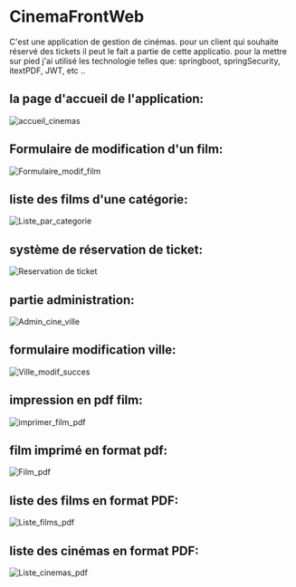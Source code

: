 # CinemaFrontWeb

C'est une application de gestion de cinémas. pour un client qui souhaite réservé des tickets il peut le fait  a partie de cette applicatio.
pour la mettre sur pied j'ai utilisé les technologie telles que: springboot, springSecurity, itextPDF, JWT, etc ..

## la page d'accueil de l'application:

![accueil_cinemas](https://user-images.githubusercontent.com/72146213/211197120-5be97aba-7d40-4388-a8f2-1cbe05f9b481.PNG)

## Formulaire de modification d'un film:

![Formulaire_modif_film](https://user-images.githubusercontent.com/72146213/211197200-772c7864-7006-49c2-82d5-3485690a48af.PNG)

## liste des films d'une catégorie:

![Liste_par_categorie](https://user-images.githubusercontent.com/72146213/211197226-ffde2316-774a-4e61-9b04-4ee807308a13.PNG)

## système de réservation de ticket:

![Reservation de ticket](https://user-images.githubusercontent.com/72146213/211197271-cc6f12ff-3f8e-4d91-a16d-d76f39a47516.PNG)

## partie administration:

![Admin_cine_ville](https://user-images.githubusercontent.com/72146213/211197314-686ee519-94df-4510-9de7-0a3772af1229.PNG)

## formulaire modification ville:

![Ville_modif_succes](https://user-images.githubusercontent.com/72146213/211197358-0e4863ac-268c-4211-abaa-e46c5d411e9c.PNG)

## impression en pdf film:

![imprimer_film_pdf](https://user-images.githubusercontent.com/72146213/211197379-46860920-ea95-4480-bca1-2ca6a389d370.PNG)

## film imprimé en format pdf:

![Film_pdf](https://user-images.githubusercontent.com/72146213/211197408-9026113a-ce67-47a7-a5ea-0ab05e618eb2.PNG)

## liste des films en format PDF:

![Liste_films_pdf](https://user-images.githubusercontent.com/72146213/211197429-da789da3-a95a-4f0b-9345-4e56f6a8b395.PNG)

## liste des cinémas en format PDF:

![Liste_cinemas_pdf](https://user-images.githubusercontent.com/72146213/211197461-8e5db733-fe7c-4393-a11b-4debc3d43838.PNG)







